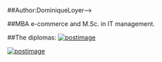 ##Author:DominiqueLoyer-->

##MBA e-commerce and M.Sc. in IT management.




##The diplomas:
<a href='https://postimg.org/image/rp590t4vl/' target='_blank'><img src='https://s32.postimg.org/rp590t4vl/M_Sc_Gestion_Des_Technologies_Dominique_Loyer.jpg' border='0' alt='postimage'/></a>

<a href='https://postimg.org/image/ny5qlojrr/' target='_blank'><img src='https://s31.postimg.org/ny5qlojrr/MBA_Dominique_Loyer.jpg' border='0' alt='postimage'/></a>
